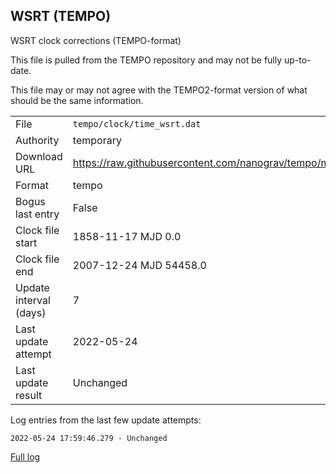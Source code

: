 
WSRT (TEMPO)
---------------------------
WSRT clock corrections (TEMPO-format)

This file is pulled from the TEMPO repository and may not be fully up-to-date.

This file may or may not agree with the TEMPO2-format version of what
should be the same information.

|     |     |
|:--- |:--- |
| File | `tempo/clock/time_wsrt.dat` |
| Authority | temporary |
| Download URL | <https://raw.githubusercontent.com/nanograv/tempo/master/clock/time_wsrt.dat> |
| Format | tempo |
| Bogus last entry | False |
| Clock file start | 1858-11-17 MJD 0.0 |
| Clock file end | 2007-12-24 MJD 54458.0 |
| Update interval (days) | 7 |
| Last update attempt | 2022-05-24 |
| Last update result | Unchanged |

Log entries from the last few update attempts:
```
2022-05-24 17:59:46.279 - Unchanged
```
[Full log](https://raw.githubusercontent.com/nanograv/pulsar-clock-corrections/main/log/tempo/clock/time_wsrt.dat.log)
